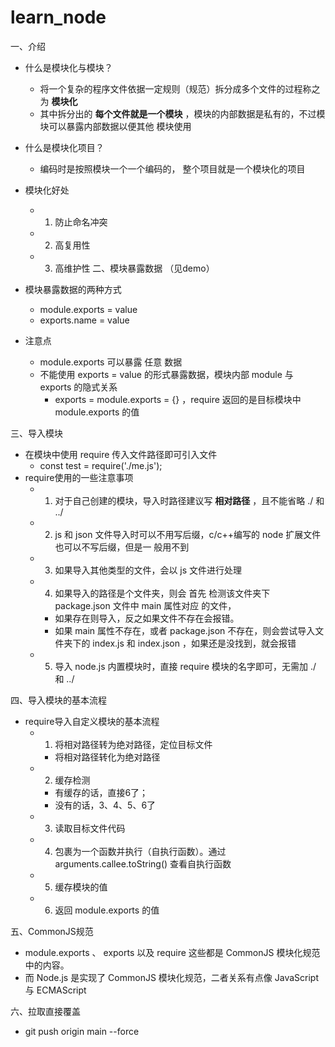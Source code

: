 # learn_node
一、介绍
- 什么是模块化与模块？
    - 将一个复杂的程序文件依据一定规则（规范）拆分成多个文件的过程称之为 **模块化**
    - 其中拆分出的 **每个文件就是一个模块** ，模块的内部数据是私有的，不过模块可以暴露内部数据以便其他
模块使用

- 什么是模块化项目？
    - 编码时是按照模块一个一个编码的， 整个项目就是一个模块化的项目
- 模块化好处
    - 1. 防止命名冲突
    - 2. 高复用性
    - 3. 高维护性
二、模块暴露数据 （见demo）
- 模块暴露数据的两种方式
    - module.exports = value
    - exports.name = value
- 注意点
    - module.exports 可以暴露 任意 数据
    - 不能使用 exports = value 的形式暴露数据，模块内部 module 与 exports 的隐式关系
        - exports = module.exports = {} ，require 返回的是目标模块中 module.exports 的值

三、导入模块
- 在模块中使用 require 传入文件路径即可引入文件
    - const test = require('./me.js');
- require使用的一些注意事项
    - 1. 对于自己创建的模块，导入时路径建议写 **相对路径** ，且不能省略 ./ 和 ../
    - 2. js 和 json 文件导入时可以不用写后缀，c/c++编写的 node 扩展文件也可以不写后缀，但是一
    般用不到
    - 3. 如果导入其他类型的文件，会以 js 文件进行处理
    - 4. 如果导入的路径是个文件夹，则会 首先 检测该文件夹下 package.json 文件中 main 属性对应
    的文件，
        - 如果存在则导入，反之如果文件不存在会报错。
        - 如果 main 属性不存在，或者 package.json 不存在，则会尝试导入文件夹下的 index.js 和
    index.json ，如果还是没找到，就会报错
    - 5. 导入 node.js 内置模块时，直接 require 模块的名字即可，无需加 ./ 和 ../

四、导入模块的基本流程
- require导入自定义模块的基本流程
    - 1. 将相对路径转为绝对路径，定位目标文件
        - 将相对路径转化为绝对路径
    - 2. 缓存检测
        - 有缓存的话，直接6了；
        - 没有的话，3、4、5、6了
    - 3. 读取目标文件代码
    - 4. 包裹为一个函数并执行（自执行函数）。通过 arguments.callee.toString() 查看自执行函数
    - 5. 缓存模块的值
    - 6. 返回 module.exports 的值

五、CommonJS规范
- module.exports 、 exports 以及 require 这些都是 CommonJS 模块化规范中的内容。
- 而 Node.js 是实现了 CommonJS 模块化规范，二者关系有点像 JavaScript 与 ECMAScript

六、拉取直接覆盖
- git push origin main --force 
